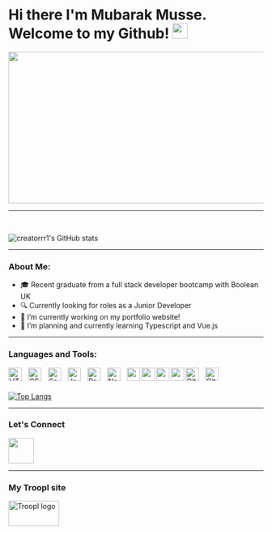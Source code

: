 ###

###
<h1>
  <b>Hi there I'm Mubarak Musse. Welcome to my Github!</b>
  <img src="https://media.giphy.com/media/hvRJCLFzcasrR4ia7z/giphy.gif" width="30px"/>
</h1>
<div align="center">
  <img src="https://media.giphy.com/media/dWesBcTLavkZuG35MI/giphy.gif" width="600" height="300"/>
</div>
<hr/>

<!-- ### Hi there I'm Mubarak Musse. Welcome to my Github! 👋 -->

<!--
**Creatorrr1/Creatorrr1** is a ✨ _special_ ✨ repository because its `README.md` (this file) appears on your GitHub profile.

- ⚡ Fun fact: ...
- 📫 How to reach me: ...
-->

<br/>

<!-- [![creatorrr1's GitHub stats](https://github-readme-stats.vercel.app/api?username=creatorrr1)](https://github.com/creatorrr1/github-readme-stats) -->

![creatorrr1's GitHub stats](https://github-readme-stats.vercel.app/api?username=creatorrr1&show_icons=true&theme=tokyonight)

 <!--[![Top Langs](https://github-readme-stats.vercel.app/api/top-langs/?username=creatorrr1&layout=compact&theme=tokyonight)](https://github.com/creatorrr1/github-readme-stats) -->

<hr>

### About Me:

- 🎓 Recent graduate from a full stack developer bootcamp with Boolean UK
- 🔍 Currently looking for roles as a Junior Developer
- 🔭 I’m currently working on my portfolio website!
- 🌱 I’m planning and currently learning Typescript and Vue.js

<hr>

### Languages and Tools:
<img align="left" alt="HTML5" width="26px" src="https://cdn.jsdelivr.net/gh/devicons/devicon/icons/html5/html5-original.svg" style="padding-right:10px;" />
<img align="left" alt="CSS3" width="26px" src="https://cdn.jsdelivr.net/gh/devicons/devicon/icons/css3/css3-original.svg" style="padding-right:10px;"/> 
<img align="left" alt="Sass" width="26px" src="https://cdn.jsdelivr.net/gh/devicons/devicon/icons/sass/sass-original.svg" style="padding-right:10px;" />
<img align="left" alt="JavaScript" width="26px" src="https://cdn.jsdelivr.net/gh/devicons/devicon/icons/javascript/javascript-original.svg" style="padding-right:10px;" />
<img align="left" alt="React" width="26px" src="https://cdn.jsdelivr.net/gh/devicons/devicon/icons/react/react-original.svg" style="padding-right:10px;" />
<img align="left" alt="Node.js" width="26px" src="https://cdn.jsdelivr.net/gh/devicons/devicon/icons/nodejs/nodejs-original.svg" style="padding-right:10px;" />
<img align="left" width="26px" height="26px" src="https://github.com/prisma.png?s=20"/>
<img align="left" width="26px" height="26px" src="https://github.com/expressjs.png?s=20"/>
<img align="left" width="26px" height="26px" src="https://www.vectorlogo.zone/logos/postgresql/postgresql-icon.svg" style="margin-bottom:10px;"/>
<img align="left" width="26px" height="26px" src="https://user-images.githubusercontent.com/90321114/185269483-7cf8f2bb-0b55-4002-ab11-9cb2060232ea.png"/>
<img align="left" alt="Git" width="26px" src="https://cdn.jsdelivr.net/gh/devicons/devicon/icons/git/git-original.svg" style="padding-right:10px;" />
<img align="left" alt="GitHub" width="26px" src="https://user-images.githubusercontent.com/3369400/139447912-e0f43f33-6d9f-45f8-be46-2df5bbc91289.png" style="padding-right:10px;" />

<!--[![My Skills](https://skills.thijs.gg/icons?i=html,css,scss,javascript,react,nodejs,prisma,express,postgres,git,github)](https://skills.thijs.gg) -->

<br/>
<br/>

[![Top Langs](https://github-readme-stats.vercel.app/api/top-langs/?username=creatorrr1&layout=compact&theme=tokyonight)](https://github.com/creatorrr1/github-readme-stats)

<hr>

### Let's Connect

<a href="https://www.linkedin.com/in/mubarak-musse-117263236/">
     <img width="50" src="https://upload.wikimedia.org/wikipedia/commons/e/e9/Linkedin_icon.svg"></img>
<a/>

<hr>

### My Troopl site

<a href="https://troopl.com/sir_absolute">
<img width="100" height="50" src="https://troopl.com/packs/media/svg/troopl_logo-8ad5996b.svg" class="logo-img" style="margin-left=10px" alt="Troopl logo">
<a/>
